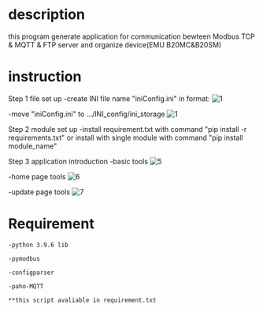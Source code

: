 # description
  this program generate application for communication bewteen Modbus TCP & MQTT & FTP server and organize device(EMU B20MC&B20SM)
# instruction 
  
  Step 1 file set up
  -create INI file name "iniConfig.ini" in format:
  ![1](https://user-images.githubusercontent.com/73213619/133962537-9f39a2e7-a44e-4f96-9a8c-0d2007fc6c54.PNG)
  
  -move "iniConfig.ini" to .../INI_config/ini_storage
  ![1](https://user-images.githubusercontent.com/73213619/133962501-578226ff-c691-4e4f-8af0-96866c9593bd.PNG)
  
  Step 2 module set up 
  -install requirement.txt with command "pip install -r requirements.txt" or install with single module with command "pip install module_name"
  
  Step 3 application introduction
  -basic tools
  ![5](https://user-images.githubusercontent.com/73213619/133968804-268a4e30-e338-48bc-a3e3-731125ade818.png)

  -home page tools
  ![6](https://user-images.githubusercontent.com/73213619/133968871-21c7f629-edaf-4aeb-aec0-9d2cd1331df5.png)
  
  -update page tools
  ![7](https://user-images.githubusercontent.com/73213619/133968945-42f3df0a-412a-47dc-92fa-49acb3d24cf3.png)

# Requirement
    -python 3.9.6 lib
    
    -pymodbus
    
    -configparser

    -paho-MQTT
    
    **this script avaliable in requirement.txt
    
    
